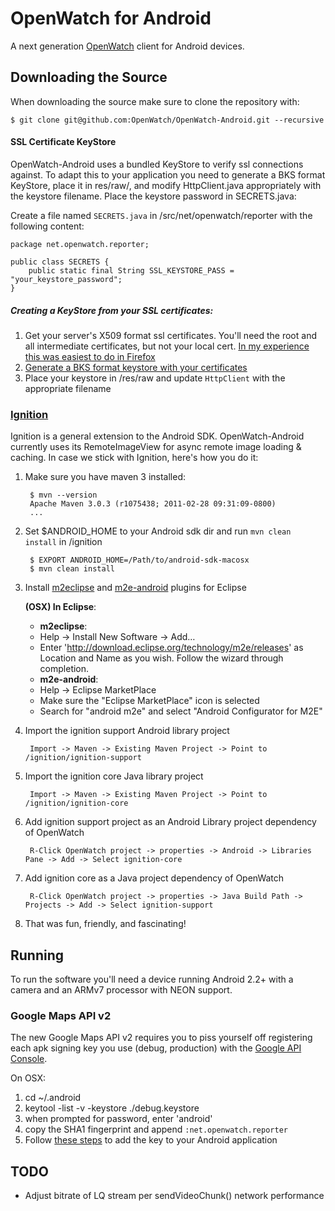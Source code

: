 OpenWatch for Android
=================

A next generation [OpenWatch](http://openwatch.net) client for Android devices.

Downloading the Source
----------------------
When downloading the source make sure to clone the repository with:

    $ git clone git@github.com:OpenWatch/OpenWatch-Android.git --recursive
    
#### SSL Certificate KeyStore

OpenWatch-Android uses a bundled KeyStore to verify ssl connections against. To adapt this to your application you need to generate a BKS format KeyStore, place it in res/raw/, and modify HttpClient.java appropriately with the keystore filename. Place the keystore password in SECRETS.java:

Create a file named `SECRETS.java` in /src/net/openwatch/reporter with the following content:


	package net.openwatch.reporter;

	public class SECRETS {
		public static final String SSL_KEYSTORE_PASS = "your_keystore_password";
	}
##### Creating a KeyStore from your SSL certificates:

 1. Get your server's X509 format ssl certificates. You'll need the root and all intermediate certificates, but not your local cert. [In my experience this was easiest to do in Firefox](http://superuser.com/a/97203/185405)
 2. [Generate a BKS format keystore with your certificates](http://blog.antoine.li/2010/10/22/android-trusting-ssl-certificates/)
 3. Place your keystore in /res/raw and update `HttpClient` with the appropriate filename
 
### [Ignition](https://github.com/kaeppler/ignition)
Ignition is a general extension to the Android SDK. OpenWatch-Android currently uses its RemoteImageView for async remote image loading & caching. In case we stick with Ignition, here's how you do it:

1. Make sure you have maven 3 installed:

		$ mvn --version
		Apache Maven 3.0.3 (r1075438; 2011-02-28 09:31:09-0800)
		...
2. Set $ANDROID_HOME to your Android sdk dir and run `mvn clean install` in /ignition

		$ EXPORT ANDROID_HOME=/Path/to/android-sdk-macosx
		$ mvn clean install
		
3. Install [m2eclipse](http://eclipse.org/m2e/download/) and [m2e-android](http://rgladwell.github.com/m2e-android/) plugins for Eclipse

	**(OSX) In Eclipse**: 
	+ **m2eclipse**:
	+ Help -> Install New Software -> Add…
	+ Enter 'http://download.eclipse.org/technology/m2e/releases' as Location and Name as you wish. Follow the wizard through completion.
	+ **m2e-android**:
	+ Help -> Eclipse MarketPlace
	+ Make sure the "Eclipse MarketPlace" icon is selected
	+ Search for "android m2e" and select "Android Configurator for M2E"
		
	
4. Import the ignition support Android library project
 		 
		Import -> Maven -> Existing Maven Project -> Point to /ignition/ignition-support

5. Import the ignition core Java library project

		Import -> Maven -> Existing Maven Project -> Point to /ignition/ignition-core

6. Add ignition support project as an Android Library project dependency of OpenWatch

		R-Click OpenWatch project -> properties -> Android -> Libraries Pane -> Add -> Select ignition-core

7. Add ignition core as a Java project dependency of OpenWatch

		R-Click OpenWatch project -> properties -> Java Build Path -> Projects -> Add -> Select ignition-support

8. That was fun, friendly, and fascinating!




Running
----------------------

To run the software you'll need a device running Android 2.2+ with a camera and an ARMv7 processor with NEON support.

### Google Maps API v2

The new Google Maps API v2 requires you to piss yourself off registering each apk signing key you use (debug, production) with the [Google API Console](https://code.google.com/apis/console). 

On OSX:

1. cd ~/.android
2. keytool -list -v -keystore ./debug.keystore
3. when prompted for password, enter 'android'
4. copy the SHA1 fingerprint and append `:net.openwatch.reporter`
5. Follow [these steps](https://developers.google.com/maps/documentation/android/start#adding_the_api_key_to_your_application) to add the key to your Android application

TODO
----
+ Adjust bitrate of LQ stream per sendVideoChunk() network performance

